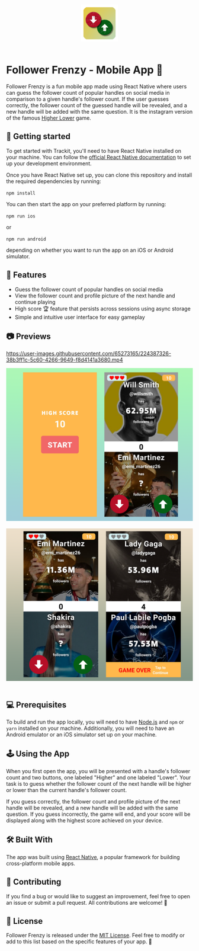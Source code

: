 <p align="center">
<img src="assets/follower_frenzy_icon.png" alt="drawing" width="100" /></br></br>
</p>

# Follower Frenzy - Mobile App 📱

Follower Frenzy is a fun mobile app made using React Native where users can guess the follower count of popular handles on social media in comparison to a given handle's follower count. If the user guesses correctly, the follower count of the guessed handle will be revealed, and a new handle will be added with the same question. It is the instagram version of the famous [Higher Lower](http://www.higherlowergame.com/) game.

## 🚀 Getting started

To get started with Trackit, you'll need to have React Native installed on your machine. You can follow the [official React Native documentation](https://reactnative.dev/docs/environment-setup) to set up your development environment.

Once you have React Native set up, you can clone this repository and install the required dependencies by running:

`npm install`

You can then start the app on your preferred platform by running:

`npm run ios`

or

`npm run android`


depending on whether you want to run the app on an iOS or Android simulator.

## 🎁 Features

- Guess the follower count of popular handles on social media
- View the follower count and profile picture of the next handle and continue playing
- High score 🏆 feature that persists across sessions using async storage
- Simple and intuitive user interface for easy gameplay

## 📷 Previews

<p align="center">
  
https://user-images.githubusercontent.com/65273165/224387326-38b3ff1c-5c60-4266-9649-f8d4141a3680.mp4
  
<img src="assets/pic_1.png" alt="drawing" width="600" /></br></br>
<img src="assets/pic_2.png" alt="drawing" width="600" /></br></br>
</p>


## 💻 Prerequisites

To build and run the app locally, you will need to have [Node.js](https://nodejs.org/) and `npm` or `yarn` installed on your machine. Additionally, you will need to have an Android emulator or an iOS simulator set up on your machine.


## 🕹️ Using the App

When you first open the app, you will be presented with a handle's follower count and two buttons, one labeled "Higher" and one labeled "Lower". Your task is to guess whether the follower count of the next handle will be higher or lower than the current handle's follower count.

If you guess correctly, the follower count and profile picture of the next handle will be revealed, and a new handle will be added with the same question. If you guess incorrectly, the game will end, and your score will be displayed along with the highest score achieved on your device.

## 🛠️ Built With

The app was built using [React Native](https://reactnative.dev/), a popular framework for building cross-platform mobile apps.


## 🤝 Contributing

If you find a bug or would like to suggest an improvement, feel free to open an issue or submit a pull request. All contributions are welcome! 🙌

## 📄 License

Follower Frenzy is released under the [MIT License](https://opensource.org/licenses/MIT). Feel free to modify or add to this list based on the specific features of your app. 📝

